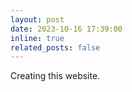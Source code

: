 ```yaml
---
layout: post
date: 2023-10-16 17:39:00
inline: true
related_posts: false
---
```


Creating this website.
